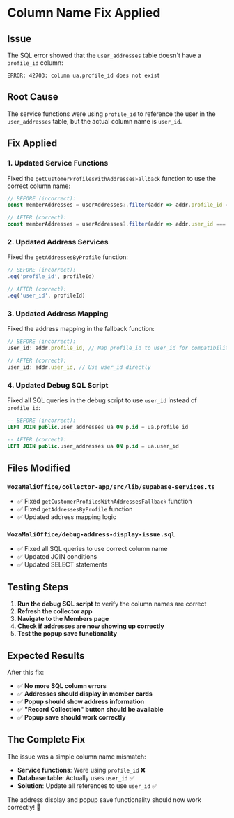 # Column Name Fix Applied

## Issue
The SQL error showed that the `user_addresses` table doesn't have a `profile_id` column:
```
ERROR: 42703: column ua.profile_id does not exist
```

## Root Cause
The service functions were using `profile_id` to reference the user in the `user_addresses` table, but the actual column name is `user_id`.

## Fix Applied

### 1. Updated Service Functions
Fixed the `getCustomerProfilesWithAddressesFallback` function to use the correct column name:

```typescript
// BEFORE (incorrect):
const memberAddresses = userAddresses?.filter(addr => addr.profile_id === profile.id) || [];

// AFTER (correct):
const memberAddresses = userAddresses?.filter(addr => addr.user_id === profile.id) || [];
```

### 2. Updated Address Services
Fixed the `getAddressesByProfile` function:

```typescript
// BEFORE (incorrect):
.eq('profile_id', profileId)

// AFTER (correct):
.eq('user_id', profileId)
```

### 3. Updated Address Mapping
Fixed the address mapping in the fallback function:

```typescript
// BEFORE (incorrect):
user_id: addr.profile_id, // Map profile_id to user_id for compatibility

// AFTER (correct):
user_id: addr.user_id, // Use user_id directly
```

### 4. Updated Debug SQL Script
Fixed all SQL queries in the debug script to use `user_id` instead of `profile_id`:

```sql
-- BEFORE (incorrect):
LEFT JOIN public.user_addresses ua ON p.id = ua.profile_id

-- AFTER (correct):
LEFT JOIN public.user_addresses ua ON p.id = ua.user_id
```

## Files Modified

### `WozaMaliOffice/collector-app/src/lib/supabase-services.ts`
- ✅ Fixed `getCustomerProfilesWithAddressesFallback` function
- ✅ Fixed `getAddressesByProfile` function
- ✅ Updated address mapping logic

### `WozaMaliOffice/debug-address-display-issue.sql`
- ✅ Fixed all SQL queries to use correct column name
- ✅ Updated JOIN conditions
- ✅ Updated SELECT statements

## Testing Steps

1. **Run the debug SQL script** to verify the column names are correct
2. **Refresh the collector app**
3. **Navigate to the Members page**
4. **Check if addresses are now showing up correctly**
5. **Test the popup save functionality**

## Expected Results

After this fix:
- ✅ **No more SQL column errors**
- ✅ **Addresses should display in member cards**
- ✅ **Popup should show address information**
- ✅ **"Record Collection" button should be available**
- ✅ **Popup save should work correctly**

## The Complete Fix

The issue was a simple column name mismatch:
- **Service functions**: Were using `profile_id` ❌
- **Database table**: Actually uses `user_id` ✅
- **Solution**: Update all references to use `user_id` ✅

The address display and popup save functionality should now work correctly! 🎉